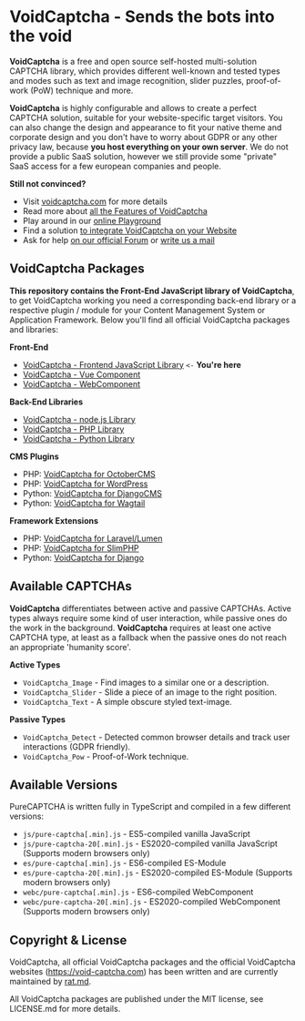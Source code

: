 VoidCaptcha - Sends the bots into the void
==========================================
**VoidCaptcha** is a free and open source self-hosted multi-solution CAPTCHA library, which provides 
different well-known and tested types and modes such as text and image recognition, slider puzzles, 
proof-of-work (PoW) technique and more.

**VoidCaptcha** is highly configurable and allows to create a perfect CAPTCHA solution, suitable for 
your website-specific target visitors. You can also change the design and appearance to fit your 
native theme and corporate design and you don't have to worry about GDPR or any other privacy law, 
because **you host everything on your own server**. We do not provide a public SaaS solution, 
however we still provide some "private" SaaS access for a few european companies and people.

**Still not convinced?**
- Visit [voidcaptcha.com](https://voidcaptcha.com) for more details
- Read more about [all the Features of VoidCaptcha](https://voidcaptcha.com/features)
- Play around in our [online Playground](https://playground.voidcaptcha.com)
- Find a solution [to integrate VoidCaptcha on your Website](https://playground.voidcaptcha.com/integrate)
- Ask for help [on our official Forum](https://help.voidcaptcha.com) or [write us a mail](mailto:help@voidcaptcha.com)


VoidCaptcha Packages
--------------------
**This repository contains the Front-End JavaScript library of VoidCaptcha**, to get VoidCaptcha 
working you need a corresponding back-end library or a respective plugin / module for your Content 
Management System or Application Framework. Below you'll find all official VoidCaptcha packages and
libraries:

**Front-End**
- [VoidCaptcha - Frontend JavaScript Library](https://github.com/VoidCaptcha/voidcaptcha) `<-` **You're here**
- [VoidCaptcha - Vue Component](https://github.com/VoidCaptcha/voidcaptcha-vue)
- [VoidCaptcha - WebComponent](https://github.com/VoidCaptcha/voidcaptcha-webc)

**Back-End Libraries**
- [VoidCaptcha - node.js Library](https://github.com/VoidCaptcha/voidcaptcha.js)
- [VoidCaptcha - PHP Library](https://github.com/VoidCaptcha/voidcaptcha.php)
- [VoidCaptcha - Python Library](https://github.com/VoidCaptcha/voidcaptcha.py)

**CMS Plugins**
- PHP: [VoidCaptcha for OctoberCMS](https://github.com/VoidCaptcha/oc-voidcaptcha-plugin)
- PHP: [VoidCaptcha for WordPress](https://github.com/VoidCaptcha/wp-voidcaptcha-plugin)
- Python: [VoidCaptcha for DjangoCMS](https://github.com/VoidCaptcha/django-cms-voidcaptcha)
- Python: [VoidCaptcha for Wagtail](https://github.com/VoidCaptcha/wagtail-voidcaptcha)

**Framework Extensions**
- PHP: [VoidCaptcha for Laravel/Lumen](https://github.com/VoidCaptcha/laravel-voidcaptcha)
- PHP: [VoidCaptcha for SlimPHP](https://github.com/VoidCaptcha/slim-voidcaptcha)
- Python: [VoidCaptcha for Django](https://github.com/VoidCaptcha/django-voidcaptcha)


Available CAPTCHAs
------------------
**VoidCaptcha** differentiates between active and passive CAPTCHAs. Active types always require some 
kind of user interaction, while passive ones do the work in the background. **VoidCaptcha** requires 
at least one active CAPTCHA type, at least as a fallback when the passive ones do not reach an 
appropriate 'humanity score'.

**Active Types**
- `VoidCaptcha_Image` - Find images to a similar one or a description.
- `VoidCaptcha_Slider` - Slide a piece of an image to the right position.
- `VoidCaptcha_Text` - A simple obscure styled text-image.

**Passive Types**
- `VoidCaptcha_Detect` - Detected common browser details and track user interactions (GDPR friendly).
- `VoidCaptcha_Pow` - Proof-of-Work technique.


Available Versions
------------------
PureCAPTCHA is written fully in TypeScript and compiled in a few different versions:

- `js/pure-captcha[.min].js` - ES5-compiled vanilla JavaScript
- `js/pure-captcha-20[.min].js` - ES2020-compiled vanilla JavaScript (Supports modern browsers only)
- `es/pure-captcha[.min].js` - ES6-compiled ES-Module
- `es/pure-captcha-20[.min].js` - ES2020-compiled ES-Module (Supports modern browsers only)
- `webc/pure-captcha[.min].js` - ES6-compiled WebComponent
- `webc/pure-captcha-20[.min].js` - ES2020-compiled WebComponent (Supports modern browsers only)


Copyright & License
-------------------
VoidCaptcha, all official VoidCaptcha packages and the official VoidCaptcha websites 
(https://void-captcha.com) has been written and are currently maintained by [rat.md](https://rat.md).

All VoidCaptcha packages are published under the MIT license, see LICENSE.md for more details.
